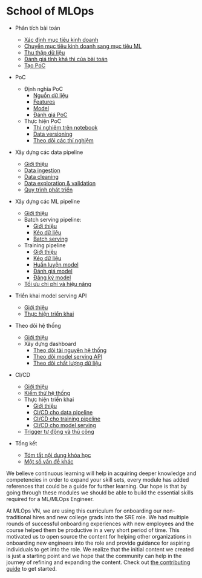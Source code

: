 # School of MLOps
 
-   Phân tích bài toán
    -   [Xác định mục tiêu kinh doanh](https://mlopsvn.github.io/mlops.vn/phan-tich-bai-toan/muc-tieu-kinh-doanh/)
    -   [Chuyển mục tiêu kinh doanh sang mục tiêu ML](https://mlopsvn.github.io/mlops.vn/phan-tich-bai-toan/chuyen-muc-tieu-kinh-doanh-sang-ML/)
    -   [Thu thập dữ liệu](https://mlopsvn.github.io/mlops.vn/phan-tich-bai-toan/thu-thap-du-lieu/)
    -   [Đánh giá tính khả thi của bài toán](https://mlopsvn.github.io/mlops.vn/phan-tich-bai-toan/danh-gia-tinh-kha-thi-bai-toan/)
    -   [Tạo PoC](https://mlopsvn.github.io/mlops.vn/phan-tich-bai-toan/tao-poc/)

-   PoC
    -   Định nghĩa PoC
        -   [Nguồn dữ liệu](https://mlopsvn.github.io/mlops.vn/dinh-nghia-poc/nguon-du-lieu/)
        -   [Features](https://mlopsvn.github.io/mlops.vn/dinh-nghia-poc/features/)
        -   [Model](https://mlopsvn.github.io/mlops.vn/dinh-nghia-poc/model/)
        -   [Đánh giá PoC](https://mlopsvn.github.io/mlops.vn/dinh-nghia-poc/danh-gia-poc/)
    -   Thực hiện PoC
        -   [Thí nghiệm trên notebook](https://mlopsvn.github.io/mlops.vn/thuc-hien-poc/thi-nghiem-tren-notebook/)
        -   [Data versioning](https://mlopsvn.github.io/mlops.vn/thuc-hien-poc/data-versioning/)
        -   [Theo dõi các thí nghiệm](https://mlopsvn.github.io/mlops.vn/thuc-hien-poc/theo-doi-cac-thi-nghiem/)

-   Xây dựng các data pipeline
    -   [Giới thiệu](https://mlopsvn.github.io/mlops.vn/xay-dung-data-pipeline/gioi-thieu/)
    -   [Data ingestion](https://mlopsvn.github.io/mlops.vn/xay-dung-data-pipeline/data-ingestion/)
    -   [Data cleaning](https://mlopsvn.github.io/mlops.vn/xay-dung-data-pipeline/data-cleaning/)
    -   [Data exploration & validation](https://mlopsvn.github.io/mlops.vn/xay-dung-data-pipeline/data-exploration-validation/)
    -   [Quy trình phát triển](https://mlopsvn.github.io/mlops.vn/xay-dung-data-pipeline/quy-trinh-phat-trien/)

-   Xây dựng các ML pipeline
    -   [Giới thiệu](https://mlopsvn.github.io/mlops.vn/xay-dung-ml-pipeline/gioi-thieu/)
    -   Batch serving pipeline:
        -   [Giới thiệu](https://mlopsvn.github.io/mlops.vn/xay-dung-ml-pipeline/batch-serving-pipeline/gioi-thieu/)
        -   [Kéo dữ liệu](https://mlopsvn.github.io/mlops.vn/xay-dung-ml-pipeline/batch-serving-pipeline/keo-du-lieu/)
        -   [Batch serving](https://mlopsvn.github.io/mlops.vn/xay-dung-ml-pipeline/batch-serving-pipeline/batch-serving/)
    -   Training pipeline
        -   [Giới thiệu](https://mlopsvn.github.io/mlops.vn/xay-dung-ml-pipeline/training-pipeline/gioi-thieu/)
        -   [Kéo dữ liệu](https://mlopsvn.github.io/mlops.vn/xay-dung-ml-pipeline/training-pipeline/keo-du-lieu/)
        -   [Huấn luyện model](https://mlopsvn.github.io/mlops.vn/xay-dung-ml-pipeline/training-pipeline/huan-luyen-model/)
        -   [Đánh giá model](https://mlopsvn.github.io/mlops.vn/xay-dung-ml-pipeline/training-pipeline/danh-gia-model/)
        -   [Đăng ký model](https://mlopsvn.github.io/mlops.vn/xay-dung-ml-pipeline/training-pipeline/dang-ky-model.md/)
    -   [Tối ưu chi phí và hiệu năng](https://mlopsvn.github.io/mlops.vn/xay-dung-ml-pipeline/toi-uu-chi-phi-va-hieu-nang/)

-   Triển khai model serving API
    -   [Giới thiệu](https://mlopsvn.github.io/mlops.vn/theo-doi-he-thong/gioi-thieu/)
    -   [Thực hiện triển khai](https://mlopsvn.github.io/mlops.vn/trien-khai-model-serving-api/thuc-hien-trien-khai/)

-   Theo dõi hệ thống
    -   [Giới thiệu](https://mlopsvn.github.io/mlops.vn/theo-doi-he-thong/gioi-thieu/)
    -   Xây dựng dashboard
        -   [Theo dõi tài nguyên hệ thống](https://mlopsvn.github.io/mlops.vn/theo-doi-he-thong/dashboard-theo-doi-tai-nguyen-he-thong/)
        -   [Theo dõi model serving API](https://mlopsvn.github.io/mlops.vn/theo-doi-he-thong/dashboard-theo-doi-API/)
        -   [Theo dõi chất lượng dữ liệu](https://mlopsvn.github.io/mlops.vn/theo-doi-he-thong/dashboard-theo-doi-chat-luong-du-lieu/)

-   CI/CD
    -   [Giới thiệu](https://mlopsvn.github.io/mlops.vn/ci-cd/gioi-thieu/)
    -   [Kiểm thử hệ thống](https://mlopsvn.github.io/mlops.vn/ci-cd/kiem-thu-he-thong-ml/)
    -   Thực hiện triển khai
        -   [Giới thiệu](https://mlopsvn.github.io/mlops.vn/ci-cd/thuc-hien-trien-khai/)
        -   [CI/CD cho data pipeline](https://mlopsvn.github.io/mlops.vn/ci-cd/thuc-hien-trien-khai/ci-cd-data-pipeline/)
        -   [CI/CD cho training pipeline](https://mlopsvn.github.io/mlops.vn/ci-cd/thuc-hien-trien-khai/ci-cd-training-pipeline/)
        -   [CI/CD cho model serving](https://mlopsvn.github.io/mlops.vn/ci-cd/thuc-hien-trien-khai/ci-cd-model-serving/)
    -   [Trigger tự động và thủ công](https://mlopsvn.github.io/mlops.vn/ci-cd/trigger-tu-dong-va-thu-cong/)

-   Tổng kết
    -   [Tóm tắt nội dung khóa học](https://mlopsvn.github.io/mlops.vn/tong-ket/tom-tat-noi-dung/)
    -   [Một số vấn đề khác](https://mlopsvn.github.io/mlops.vn/tong-ket/mot-so-van-de-khac/)

We believe continuous learning will help in acquiring deeper knowledge and competencies in order to expand your skill sets, every module has added references that could be a guide for further learning. Our hope is that by going through these modules we should be able to build the essential skills required for a ML/MLOps Engineer.

At MLOps VN, we are using this curriculum for onboarding our non-traditional hires and new college grads into the SRE role. We had multiple rounds of successful onboarding experiences with new employees and the course helped them be productive in a very short period of time. This motivated us to open source the content for helping other organizations in onboarding new engineers into the role and provide guidance for aspiring individuals to get into the role. We realize that the initial content we created is just a starting point and we hope that the community can help in the journey of refining and expanding the content. Check out [the contributing guide](./CONTRIBUTING.md) to get started.
